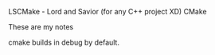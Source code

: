 LSCMake - Lord and Savior (for any C++ project XD) CMake

These are my notes


cmake builds in debug by default. 